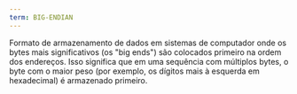 ```yaml
---
term: BIG-ENDIAN
---
```


Formato de armazenamento de dados em sistemas de computador onde os bytes mais significativos (os "big ends") são colocados primeiro na ordem dos endereços. Isso significa que em uma sequência com múltiplos bytes, o byte com o maior peso (por exemplo, os dígitos mais à esquerda em hexadecimal) é armazenado primeiro.